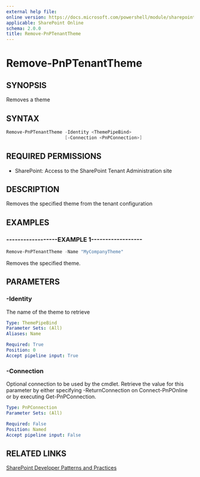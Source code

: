 ```yaml
---
external help file:
online version: https://docs.microsoft.com/powershell/module/sharepoint-pnp/remove-pnptenanttheme
applicable: SharePoint Online
schema: 2.0.0
title: Remove-PnPTenantTheme
---
```


# Remove-PnPTenantTheme

## SYNOPSIS
Removes a theme

## SYNTAX 

```powershell
Remove-PnPTenantTheme -Identity <ThemePipeBind>
                      [-Connection <PnPConnection>]
```

## REQUIRED PERMISSIONS

* SharePoint: Access to the SharePoint Tenant Administration site

## DESCRIPTION
Removes the specified theme from the tenant configuration

## EXAMPLES

### ------------------EXAMPLE 1------------------
```powershell
Remove-PnPTenantTheme -Name "MyCompanyTheme"
```

Removes the specified theme.

## PARAMETERS

### -Identity
The name of the theme to retrieve

```yaml
Type: ThemePipeBind
Parameter Sets: (All)
Aliases: Name

Required: True
Position: 0
Accept pipeline input: True
```

### -Connection
Optional connection to be used by the cmdlet. Retrieve the value for this parameter by either specifying -ReturnConnection on Connect-PnPOnline or by executing Get-PnPConnection.

```yaml
Type: PnPConnection
Parameter Sets: (All)

Required: False
Position: Named
Accept pipeline input: False
```

## RELATED LINKS

[SharePoint Developer Patterns and Practices](https://aka.ms/sppnp)